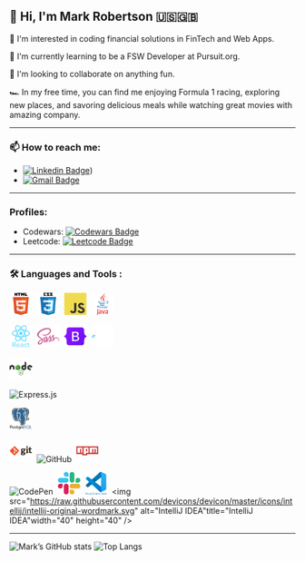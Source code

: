 
## 👋 Hi, I'm Mark Robertson 🇺🇸🇬🇧

👀 I'm interested in coding financial solutions in FinTech and Web Apps.

🌱 I'm currently learning to be a FSW Developer at Pursuit.org.

💞️ I'm looking to collaborate on anything fun.

🏎️ In my free time, you can find me enjoying Formula 1 racing, exploring new places, and savoring delicious meals while watching great movies with amazing company.

---
### 📫 How to reach me:

- [![Linkedin Badge](https://img.shields.io/badge/-LinkedIn-blue?style=flat&logo=Linkedin&logoColor=white)](https://www.linkedin.com/in/mark-robertson-ny-uk/))
- [![Gmail Badge](https://img.shields.io/badge/-Gmail-red?style=flat&logo=Gmail&logoColor=white)](mailto:MarkRobertson67@gmail.com)


<!-- - Email: [markrobertson67@gmail.com](mailto:markrobertson67@gmail.com)
- LinkedIn: [www.linkedin.com/in/mark-robertson-NY-UK](https://www.linkedin.com/in/mark-robertson-NY-UK) -->

---
### Profiles:

- Codewars: [![Codewars Badge](https://www.codewars.com/users/Goldsuccess167/badges/small)](https://www.codewars.com/users/Goldsuccess167)
- Leetcode: <a href="https://leetcode.com/Goldsuccess167/"><img src="https://assets.leetcode.com/static_assets/public/webpack_bundles/images/logo-dark.e99485d9b.svg" width="100" alt="Leetcode Badge"></a>


<!-- - Codewars: [![Codewars Badge](https://www.codewars.com/users/Goldsuccess167/badges/large)](https://www.codewars.com/users/Goldsuccess167)
- Leetcode: [![Leetcode Badge](https://assets.leetcode.com/static_assets/public/webpack_bundles/images/logo-dark.e99485d9b.svg)](https://leetcode.com/Goldsuccess167/) -->

---
### 🛠 Languages and Tools :

<p align="left">

  <!-- 1. Core languages -->
  <img src="https://raw.githubusercontent.com/devicons/devicon/master/icons/html5/html5-original-wordmark.svg"   alt="HTML5"        title="HTML5"        width="40" height="40" />&nbsp;
  <img src="https://raw.githubusercontent.com/devicons/devicon/master/icons/css3/css3-original-wordmark.svg"     alt="CSS3"         title="CSS3"         width="40" height="40" />&nbsp;
  <img src="https://raw.githubusercontent.com/devicons/devicon/master/icons/javascript/javascript-original.svg" alt="JavaScript"   title="JavaScript"   width="40" height="40" />&nbsp;
  <img src="https://raw.githubusercontent.com/devicons/devicon/master/icons/java/java-original-wordmark.svg"     alt="Java"         title="Java"         width="40" height="40" />&nbsp;

  <!-- 2. Front-end frameworks & CSS tools -->
  <img src="https://raw.githubusercontent.com/devicons/devicon/master/icons/react/react-original-wordmark.svg"   alt="React"        title="React"        width="40" height="40" />&nbsp;
  <img src="https://raw.githubusercontent.com/devicons/devicon/master/icons/sass/sass-original.svg"               alt="Sass"         title="Sass"         width="40" height="40" />&nbsp;
  <img src="https://raw.githubusercontent.com/devicons/devicon/master/icons/bootstrap/bootstrap-original.svg"     alt="Bootstrap"    title="Bootstrap"    width="40" height="40" />&nbsp;
  <img src="https://raw.githubusercontent.com/devicons/devicon/master/icons/tailwindcss/tailwindcss-original-wordmark.svg"
       alt="Tailwind CSS" title="Tailwind CSS" width="40" height="40" />&nbsp;

  <!-- 3. Back-end runtime & framework -->
  <img src="https://raw.githubusercontent.com/devicons/devicon/master/icons/nodejs/nodejs-original-wordmark.svg"   alt="Node.js"      title="Node.js"      width="40" height="40" />&nbsp;
  <!-- Express.js logo-only badge -->
  <img src="https://img.shields.io/badge/-?style=flat-square&logo=express&logoColor=white&logoOnly=true"
       alt="Express.js" title="Express.js" width="40" height="40" />&nbsp;

  <!-- 4. Database -->
  <img src="https://raw.githubusercontent.com/devicons/devicon/master/icons/postgresql/postgresql-original-wordmark.svg"
       alt="PostgreSQL" title="PostgreSQL" width="40" height="40" />&nbsp;

  <!-- 5. Version control & package managers -->
  <img src="https://raw.githubusercontent.com/devicons/devicon/master/icons/git/git-original-wordmark.svg"       alt="Git"          title="Git"          width="40" height="40" />&nbsp;
  <img src="https://github.githubassets.com/images/modules/logos_page/GitHub-Mark-Light.png"               alt="GitHub"       title="GitHub"       width="40" height="40" />&nbsp;
  <img src="https://raw.githubusercontent.com/devicons/devicon/master/icons/npm/npm-original-wordmark.svg"     alt="npm"          title="npm"          width="40" height="40" />&nbsp;

  <!-- 6. Community & editors -->
  <!-- CodePen logo-only badge -->
  <img src="https://img.shields.io/badge/-?style=flat-square&logo=codepen&logoColor=white&logoOnly=true"
       alt="CodePen" title="CodePen" width="40" height="40" />&nbsp;
  <img src="https://raw.githubusercontent.com/devicons/devicon/master/icons/slack/slack-original.svg"         alt="Slack"        title="Slack"        width="40" height="40" />&nbsp;
  <img src="https://raw.githubusercontent.com/devicons/devicon/master/icons/vscode/vscode-original-wordmark.svg"
       alt="VSCode"       title="VSCode"       width="40" height="40" />&nbsp;
  <img src="https://raw.githubusercontent.com/devicons/devicon/master/icons/intellij/intellij-original-wordmark.svg"
       alt="IntelliJ IDEA"title="IntelliJ IDEA"width="40" height="40" />

</p>


---

![Mark’s GitHub stats](https://github-readme-stats.vercel.app/api?username=MarkRobertson67&show_icons=true&theme=blue-green)
![Top Langs](https://github-readme-stats.vercel.app/api/top-langs/?username=MarkRobertson67&layout=donut&show_icons=true&theme=blue-green)
</p>



